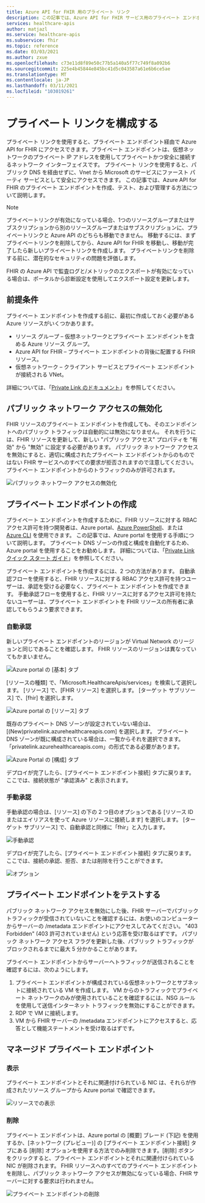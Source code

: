 ```yaml
---
title: Azure API for FHIR 用のプライベート リンク
description: この記事では、Azure API for FHIR サービス用のプライベート エンドポイントを設定する方法について説明します。
services: healthcare-apis
author: matjazl
ms.service: healthcare-apis
ms.subservice: fhir
ms.topic: reference
ms.date: 03/03/2021
ms.author: zxue
ms.openlocfilehash: c73e11d8f89e50c77b5a140a5f77c749f8a092b6
ms.sourcegitcommit: 225e4b45844e845bc41d5c043587a61e6b6ce5ae
ms.translationtype: MT
ms.contentlocale: ja-JP
ms.lasthandoff: 03/11/2021
ms.locfileid: "103019261"
---
```

# <a name="configure-private-link"></a>プライベート リンクを構成する

プライベート リンクを使用すると、プライベート エンドポイント経由で Azure API for FHIR にアクセスできます。プライベート エンドポイントは、仮想ネットワークのプライベート IP アドレスを使用してプライベートかつ安全に接続するネットワーク インターフェイスです。 プライベート リンクを使用すると、パブリック DNS を経由せずに、Vnet から Microsoft のサービスにファースト パーティ サービスとして安全にアクセスできます。 この記事では、Azure API for FHIR のプライベート エンドポイントを作成、テスト、および管理する方法について説明します。

>[!Note]
>プライベートリンクが有効になっている場合、1つのリソースグループまたはサブスクリプションから別のリソースグループまたはサブスクリプションに、プライベートリンクと Azure API のどちらも移動できません。 移動するには、まずプライベートリンクを削除してから、Azure API for FHIR を移動し、移動が完了したら新しいプライベートリンクを作成します。 プライベートリンクを削除する前に、潜在的なセキュリティの問題を評価します。
>
>FHIR の Azure API で監査ログと/メトリックのエクスポートが有効になっている場合は、ポータルから診断設定を使用してエクスポート設定を更新します。

## <a name="prerequisites"></a>前提条件

プライベート エンドポイントを作成する前に、最初に作成しておく必要がある Azure リソースがいくつかあります。

- リソース グループ – 仮想ネットワークとプライベート エンドポイントを含める Azure リソース グループ。
- Azure API for FHIR – プライベート エンドポイントの背後に配置する FHIR リソース。
- 仮想ネットワーク – クライアント サービスとプライベート エンドポイントが接続される VNet。

詳細については、「[Private Link のドキュメント](../../private-link/index.yml)」を参照してください。

## <a name="disable-public-network-access"></a>パブリック ネットワーク アクセスの無効化

FHIR リソースのプライベート エンドポイントを作成しても、そのエンドポイントへのパブリック トラフィックは自動的には無効になりません。 それを行うには、FHIR リソースを更新して、新しい "パブリック アクセス" プロパティを "有効" から "無効" に設定する必要があります。 パブリック ネットワーク アクセスを無効にすると、適切に構成されたプライベート エンドポイントからのものではない FHIR サービスへのすべての要求が拒否されますので注意してください。 プライベート エンドポイントからのトラフィックのみが許可されます。

![パブリック ネットワーク アクセスの無効化](media/private-link/private-link-disable.png)

## <a name="create-private-endpoint"></a>プライベート エンドポイントの作成

プライベート エンドポイントを作成するために、FHIR リソースに対する RBAC アクセス許可を持つ開発者は、Azure portal、[Azure PowerShell](../../private-link/create-private-endpoint-powershell.md)、または [Azure CLI](../../private-link/create-private-endpoint-cli.md) を使用できます。 この記事では、Azure portal を使用する手順について説明します。 プライベート DNS ゾーンの作成と構成を自動化するため、Azure portal を使用することをお勧めします。 詳細については、「[Private Link クイック スタート ガイド](../../private-link/create-private-endpoint-portal.md)」を参照してください。

プライベート エンドポイントを作成するには、2 つの方法があります。 自動承認フローを使用すると、FHIR リソースに対する RBAC アクセス許可を持つユーザーは、承認を受ける必要なく、プライベート エンドポイントを作成できます。 手動承認フローを使用すると、FHIR リソースに対するアクセス許可を持たないユーザーは、プライベート エンドポイントを FHIR リソースの所有者に承認してもらうよう要求できます。

### <a name="auto-approval"></a>自動承認

新しいプライベート エンドポイントのリージョンが Virtual Network のリージョンと同じであることを確認します。 FHIR リソースのリージョンは異なっていてもかまいません。

![Azure portal の [基本] タブ](media/private-link/private-link-portal2.png)

[リソースの種類] で、「Microsoft.HealthcareApis/services」を検索して選択します。 [リソース] で、[FHIR リソース] を選択します。 [ターゲット サブリソース] で、[fhir] を選択します。

![Azure portal の [リソース] タブ](media/private-link/private-link-portal1.png)

既存のプライベート DNS ゾーンが設定されていない場合は、[(New)privatelink.azurehealthcareapis.com] を選択します。 プライベート DNS ゾーンが既に構成されている場合は、一覧からそれを選択できます。 「privatelink.azurehealthcareapis.com」の形式である必要があります。

![Azure Portal の [構成] タブ](media/private-link/private-link-portal3.png)

デプロイが完了したら、[プライベート エンドポイント接続] タブに戻ります。ここでは、接続状態が "承認済み" と表示されます。

### <a name="manual-approval"></a>手動承認

手動承認の場合は、[リソース] の下の 2 つ目のオプションである [リソース ID またはエイリアスを使って Azure リソースに接続します] を選択します。 [ターゲット サブリソース] で、自動承認と同様に「fhir」と入力します。

![手動承認](media/private-link/private-link-manual.png)

デプロイが完了したら、[プライベート エンドポイント接続] タブに戻ります。ここでは、接続の承認、拒否、または削除を行うことができます。

![オプション](media/private-link/private-link-options.png)

## <a name="test-private-endpoint"></a>プライベート エンドポイントをテストする

パブリック ネットワーク アクセスを無効にした後、FHIR サーバーでパブリック トラフィックが受信されていないことを確認するには、お使いのコンピューターからサーバーの /metadata エンドポイントにアクセスしてみてください。 "403 Forbidden" (403 許可されていません) という応答を受け取るはずです。 パブリック ネットワーク アクセス フラグを更新した後、パブリック トラフィックがブロックされるまでに最大 5 分かかることがあります。

プライベート エンドポイントからサーバーへトラフィックが送信されることを確認するには、次のようにします。

1. プライベート エンドポイントが構成されている仮想ネットワークとサブネットに接続されている VM を作成します。 VM からのトラフィックでプライベート ネットワークのみが使用されていることを確認するには、NSG ルールを使用して送信インターネット トラフィックを無効にすることができます。
2. RDP で VM に接続します。
3. VM から FHIR サーバーの /metadata エンドポイントにアクセスすると、応答として機能ステートメントを受け取るはずです。

## <a name="manage-private-endpoint"></a>マネージド プライベート エンドポイント

### <a name="view"></a>表示

プライベート エンドポイントとそれに関連付けられている NIC は、それらが作成されたリソース グループから Azure portal で確認できます。

![リソースでの表示](media/private-link/private-link-view.png)

### <a name="delete"></a>削除

プライベート エンドポイントは、Azure portal の [概要] ブレード (下記) を使用するか、[ネットワーク (プレビュー)] の [プライベート エンドポイント接続] タブにある [削除] オプションを使用する方法でのみ削除できます。[削除] ボタンをクリックすると、プライベート エンドポイントとそれに関連付けられている NIC が削除されます。 FHIR リソースへのすべてのプライベート エンドポイントを削除し、パブリック ネットワーク アクセスが無効になっている場合、FHIR サーバーに対する要求は行われません。

![プライベート エンドポイントの削除](media/private-link/private-link-delete.png)
